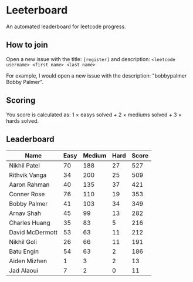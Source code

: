 # Leeterboard

An automated leaderboard for leetcode progress.

## How to join

Open a new issue with the title: `[register]` and description:
`<leetcode username> <first name> <last name>`

For example, I would open a new issue with the description: "bobbypalmer Bobby Palmer".

## Scoring

You score is calculated as:
1 $\times$ easys solved + 2 $\times$ mediums solved + 3 $\times$ hards solved.

## Leaderboard
| Name | Easy | Medium | Hard | Score |
| --- | --- | --- | --- | --- |
| Nikhil Patel | 70 | 188 | 27 | 527 |
| Rithvik Vanga | 34 | 200 | 25 | 509 |
| Aaron Rahman | 40 | 135 | 37 | 421 |
| Conner Rose | 76 | 110 | 19 | 353 |
| Bobby Palmer | 41 | 103 | 34 | 349 |
| Arnav Shah | 45 | 99 | 13 | 282 |
| Charles Huang | 35 | 83 | 5 | 216 |
| David McDermott | 53 | 63 | 11 | 212 |
| Nikhil Goli | 26 | 66 | 11 | 191 |
| Batu Engin | 54 | 63 | 2 | 186 |
| Aiden Mizhen | 1 | 3 | 2 | 13 |
| Jad Alaoui | 7 | 2 | 0 | 11 |
